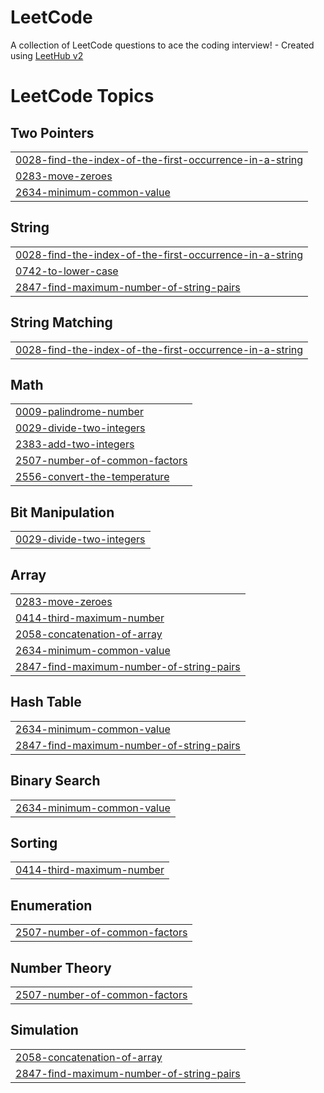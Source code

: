 # LeetCode
A collection of LeetCode questions to ace the coding interview! - Created using [LeetHub v2](https://github.com/arunbhardwaj/LeetHub-2.0)

<!---LeetCode Topics Start-->
# LeetCode Topics
## Two Pointers
|  |
| ------- |
| [0028-find-the-index-of-the-first-occurrence-in-a-string](https://github.com/anasask2001/LeetCode/tree/master/0028-find-the-index-of-the-first-occurrence-in-a-string) |
| [0283-move-zeroes](https://github.com/anasask2001/LeetCode/tree/master/0283-move-zeroes) |
| [2634-minimum-common-value](https://github.com/anasask2001/LeetCode/tree/master/2634-minimum-common-value) |
## String
|  |
| ------- |
| [0028-find-the-index-of-the-first-occurrence-in-a-string](https://github.com/anasask2001/LeetCode/tree/master/0028-find-the-index-of-the-first-occurrence-in-a-string) |
| [0742-to-lower-case](https://github.com/anasask2001/LeetCode/tree/master/0742-to-lower-case) |
| [2847-find-maximum-number-of-string-pairs](https://github.com/anasask2001/LeetCode/tree/master/2847-find-maximum-number-of-string-pairs) |
## String Matching
|  |
| ------- |
| [0028-find-the-index-of-the-first-occurrence-in-a-string](https://github.com/anasask2001/LeetCode/tree/master/0028-find-the-index-of-the-first-occurrence-in-a-string) |
## Math
|  |
| ------- |
| [0009-palindrome-number](https://github.com/anasask2001/LeetCode/tree/master/0009-palindrome-number) |
| [0029-divide-two-integers](https://github.com/anasask2001/LeetCode/tree/master/0029-divide-two-integers) |
| [2383-add-two-integers](https://github.com/anasask2001/LeetCode/tree/master/2383-add-two-integers) |
| [2507-number-of-common-factors](https://github.com/anasask2001/LeetCode/tree/master/2507-number-of-common-factors) |
| [2556-convert-the-temperature](https://github.com/anasask2001/LeetCode/tree/master/2556-convert-the-temperature) |
## Bit Manipulation
|  |
| ------- |
| [0029-divide-two-integers](https://github.com/anasask2001/LeetCode/tree/master/0029-divide-two-integers) |
## Array
|  |
| ------- |
| [0283-move-zeroes](https://github.com/anasask2001/LeetCode/tree/master/0283-move-zeroes) |
| [0414-third-maximum-number](https://github.com/anasask2001/LeetCode/tree/master/0414-third-maximum-number) |
| [2058-concatenation-of-array](https://github.com/anasask2001/LeetCode/tree/master/2058-concatenation-of-array) |
| [2634-minimum-common-value](https://github.com/anasask2001/LeetCode/tree/master/2634-minimum-common-value) |
| [2847-find-maximum-number-of-string-pairs](https://github.com/anasask2001/LeetCode/tree/master/2847-find-maximum-number-of-string-pairs) |
## Hash Table
|  |
| ------- |
| [2634-minimum-common-value](https://github.com/anasask2001/LeetCode/tree/master/2634-minimum-common-value) |
| [2847-find-maximum-number-of-string-pairs](https://github.com/anasask2001/LeetCode/tree/master/2847-find-maximum-number-of-string-pairs) |
## Binary Search
|  |
| ------- |
| [2634-minimum-common-value](https://github.com/anasask2001/LeetCode/tree/master/2634-minimum-common-value) |
## Sorting
|  |
| ------- |
| [0414-third-maximum-number](https://github.com/anasask2001/LeetCode/tree/master/0414-third-maximum-number) |
## Enumeration
|  |
| ------- |
| [2507-number-of-common-factors](https://github.com/anasask2001/LeetCode/tree/master/2507-number-of-common-factors) |
## Number Theory
|  |
| ------- |
| [2507-number-of-common-factors](https://github.com/anasask2001/LeetCode/tree/master/2507-number-of-common-factors) |
## Simulation
|  |
| ------- |
| [2058-concatenation-of-array](https://github.com/anasask2001/LeetCode/tree/master/2058-concatenation-of-array) |
| [2847-find-maximum-number-of-string-pairs](https://github.com/anasask2001/LeetCode/tree/master/2847-find-maximum-number-of-string-pairs) |
<!---LeetCode Topics End-->
